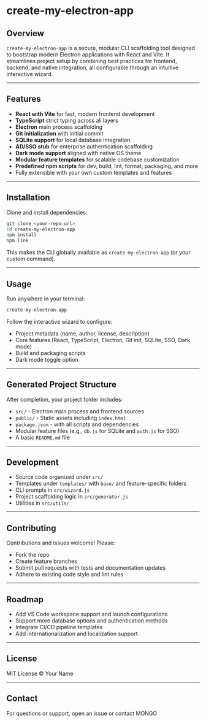 # create-my-electron-app

## Overview

`create-my-electron-app` is a secure, modular CLI scaffolding tool designed to bootstrap modern Electron applications with React and Vite. It streamlines project setup by combining best practices for frontend, backend, and native integration, all configurable through an intuitive interactive wizard.

---

## Features

- **React with Vite** for fast, modern frontend development
- **TypeScript** strict typing across all layers
- **Electron** main process scaffolding
- **Git initialization** with initial commit
- **SQLite support** for local database integration
- **AD/SSO stub** for enterprise authentication scaffolding
- **Dark mode support** aligned with native OS theme
- **Modular feature templates** for scalable codebase customization
- **Predefined npm scripts** for dev, build, lint, format, packaging, and more
- Fully extensible with your own custom templates and features

---

## Installation

Clone and install dependencies:

```bash
git clone <your-repo-url>
cd create-my-electron-app
npm install
npm link
```

This makes the CLI globally available as `create-my-electron-app` (or your custom command).

---

## Usage

Run anywhere in your terminal:

```bash
create-my-electron-app
```

Follow the interactive wizard to configure:

* Project metadata (name, author, license, description)
* Core features (React, TypeScript, Electron, Git init, SQLite, SSO, Dark mode)
* Build and packaging scripts
* Dark mode toggle option

---

## Generated Project Structure

After completion, your project folder includes:

* `src/` - Electron main process and frontend sources
* `public/` - Static assets including `index.html`
* `package.json` - with all scripts and dependencies
* Modular feature files (e.g., `db.js` for SQLite and `auth.js` for SSO)
* A basic `README.md` file

---

## Development

* Source code organized under `src/`
* Templates under `templates/` with `base/` and feature-specific folders
* CLI prompts in `src/wizard.js`
* Project scaffolding logic in `src/generator.js`
* Utilities in `src/utils/`

---

## Contributing

Contributions and issues welcome! Please:

* Fork the repo
* Create feature branches
* Submit pull requests with tests and documentation updates
* Adhere to existing code style and lint rules

---

## Roadmap

* Add VS Code workspace support and launch configurations
* Support more database options and authentication methods
* Integrate CI/CD pipeline templates
* Add internationalization and localization support

---

## License

MIT License © Your Name

---

## Contact

For questions or support, open an issue or contact MONGO
